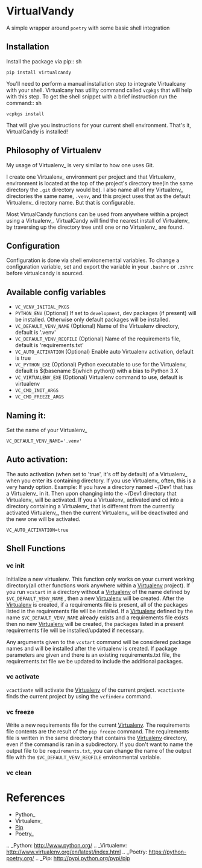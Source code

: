# VirtualVandy

A simple wrapper around `poetry` with some basic shell integration


## Installation

Install the package via pip:: sh

    pip install virtualcandy

You'll need to perform a manual installation step to integrate Virtualcany with your shell.
Virtualcany has utility command called ``vcpkgs`` that will help with this step.
To get the shell snippet with a brief instruction run the command:: sh

    vcpkgs install

That will give you instructions for your current shell environment.
That's it, VirtualCandy is installed!

## Philosophy of Virtualenv

My usage of Virtualenv_ is very similar to how one uses Git.  

I create one Virtualenv_ environment per project and that Virtualenv_ environment
is located at the top of the project's directory tree(in the same directory the ``.git`` directory would be). I also name
all of my Virtualenv_ directories the same name, ``.venv``, and this project
uses that as the default Virtualenv_ directory name. But that is configurable.

Most VirtualCandy functions can be used from anywhere within a project using a
Virtualenv_. VirtualCandy will find the nearest install of Virtualenv_ by traversing
up the directory tree until one or no Virtualenv_ are found.

## Configuration

Configuration is done via shell environemental variables. To change a configuration
variable, set and export the variable in your ``.bashrc`` or ``.zshrc`` before
virtualcandy is sourced.

## Available config variables

* ``VC_VENV_INITIAL_PKGS``
* ``PYTHON_ENV`` (Optional) If set to ``development``, dev packages (if present) will be installed. Otherwise only default packages will be installed.
* ``VC_DEFAULT_VENV_NAME`` (Optional) Name of the Virtualenv directory, default is '.venv'
* ``VC_DEFAULT_VENV_REQFILE`` (Optional) Name of the requirements file, default is 'requirements.txt'
* ``VC_AUTO_ACTIVATION`` (Optional) Enable auto Virtualenv activation, default is true
* ``VC_PYTHON_EXE`` (Optional) Python executable to use for the Virtualenv, default is $(basename $(which python)) with a bias to Python 3.X
* ``VC_VIRTUALENV_EXE`` (Optional) Virtualenv command to use, default is virtualenv
* ``VC_CMD_INIT_ARGS``
* ``VC_CMD_FREEZE_ARGS``


## Naming it:

Set the name of your Virtualenv_

    VC_DEFAULT_VENV_NAME='.venv'


## Auto activation:

The auto activation (when set to 'true', it's off by default) of a Virtualenv_ when you enter its containing directory.
If you use Virtualenv_ often, this is a very handy option.
Example: If you have a directory named ~/Dev1 that has a Virtualenv_ in it. Then upon changing into the ~/Dev1 directory that Virtualenv_ will be activated.
If you a Virtualenv_ activated and cd into a directory containing a Virtualenv_ that is different from the currently activated Virtualenv_, then the current Virtualenv_ will be deactivated and the new one will be activated.

    VC_AUTO_ACTIVATION=true

## Shell Functions

### vc init

Initialize a new virtualenv. This
function only works on your current working directory(all other functions work
anywhere within a [Virtualenv](http://www.virtualenv.org/en/latest/index.html) project). If you run ``vcstart`` in a
directory without a [Virtualenv](http://www.virtualenv.org/en/latest/index.html) of the name defined by ``$VC_DEFAULT_VENV_NAME`` ,
then a new [Virtualenv](http://www.virtualenv.org/en/latest/index.html) will be created. After the [Virtualenv](http://www.virtualenv.org/en/latest/index.html) is created, if a
requirements file is present, all of the packages listed in the
requirements file will be installed. If a [Virtualenv](http://www.virtualenv.org/en/latest/index.html) defined by the name
``$VC_DEFAULT_VENV_NAME`` already exists and a requirements file exists then no
new [Virtualenv](http://www.virtualenv.org/en/latest/index.html) will be created, the packages listed in a present requirements file will be
installed/updated if necessary.

Any arguments given to the ``vcstart`` command will be considered package names and
will be installed after the virtualenv is created. If package parameters are given
and there is an existing requirements.txt file, the requirements.txt file we be
updated to include the additional packages.

### vc activate

``vcactivate`` will activate the [Virtualenv](http://www.virtualenv.org/en/latest/index.html) of the current project. ``vcactivate`` finds
the current project by using the ``vcfindenv`` command.

### vc freeze

Write a new requirements file for the current [Virtualenv](http://www.virtualenv.org/en/latest/index.html). The
requirements file contents are the result of the ``pip freeze`` command. The
requirements file is written in the same directory that contains the
[Virtualenv](http://www.virtualenv.org/en/latest/index.html) directory, even if the command is ran in a subdirectory.
If you don't want to name the output file to be ``requirements.txt``, you can
change the name of the output file with the ``$VC_DEFAULT_VENV_REQFILE``
environmental variable.


### vc clean

References
=================

* Python_
* Virtualenv_
* [Pip](http://pypi.python.org/pypi/pip)
* Poetry_

.. _Python: http://www.python.org/
.. _Virtualenv: http://www.virtualenv.org/en/latest/index.html
.. _Poetry: https://python-poetry.org/
.. _Pip: http://pypi.python.org/pypi/pip
